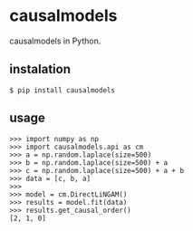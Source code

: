 # causalmodels
causalmodels in Python.

## instalation

    $ pip install causalmodels

## usage

    >>> import numpy as np
    >>> import causalmodels.api as cm
    >>> a = np.random.laplace(size=500)
    >>> b = np.random.laplace(size=500) + a
    >>> c = np.random.laplace(size=500) + a + b
    >>> data = [c, b, a]
    >>>
    >>> model = cm.DirectLiNGAM()
    >>> results = model.fit(data)
    >>> results.get_causal_order()
    [2, 1, 0]
